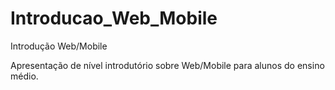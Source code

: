 # Introducao_Web_Mobile
Introdução Web/Mobile

Apresentação de nível introdutório sobre Web/Mobile para alunos do ensino médio.
